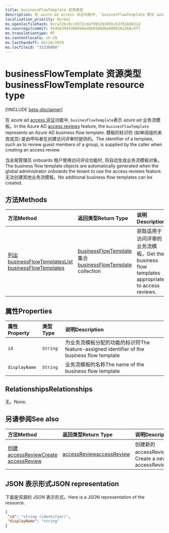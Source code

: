```yaml
---
title: businessFlowTemplate 资源类型
description: 在 azure ad access 评论功能中, `businesFlowTemplate`表示 azure ad 业务流模板。 模板的标识符 (如审阅组的来宾成员) 是由呼叫者在创建访问评审时提供的。
localization_priority: Normal
ms.openlocfilehash: 0cca72bc8ccd372cdaf9952b385bc63f81b0631d
ms.sourcegitcommit: 014eb3944306948edbb6560dbe689816a168c4f7
ms.translationtype: MT
ms.contentlocale: zh-CN
ms.lasthandoff: 04/26/2019
ms.locfileid: "33338800"
---
```

# <a name="businessflowtemplate-resource-type"></a><span data-ttu-id="8d762-104">businessFlowTemplate 资源类型</span><span class="sxs-lookup"><span data-stu-id="8d762-104">businessFlowTemplate resource type</span></span>

[!INCLUDE [beta-disclaimer](../../includes/beta-disclaimer.md)]

<span data-ttu-id="8d762-105">在 azure ad [access 评论](accessreviews-root.md)功能中, `businesFlowTemplate`表示 azure ad 业务流模板。</span><span class="sxs-lookup"><span data-stu-id="8d762-105">In the Azure AD [access reviews](accessreviews-root.md) feature, the `businesFlowTemplate` represents an Azure AD business flow template.</span></span> <span data-ttu-id="8d762-106">模板的标识符 (如审阅组的来宾成员) 是由呼叫者在创建访问评审时提供的。</span><span class="sxs-lookup"><span data-stu-id="8d762-106">The identifier of a template, such as to review guest members of a group, is supplied by the caller when creating an access review.</span></span>

<span data-ttu-id="8d762-107">当全局管理员 onboards 租户使用访问评论功能时, 将自动生成业务流模板对象。</span><span class="sxs-lookup"><span data-stu-id="8d762-107">The business flow template objects are automatically generated when the global administrator onboards the tenant to use the access reviews feature.</span></span>  <span data-ttu-id="8d762-108">无法创建其他业务流模板。</span><span class="sxs-lookup"><span data-stu-id="8d762-108">No additional business flow templates can be created.</span></span>


## <a name="methods"></a><span data-ttu-id="8d762-109">方法</span><span class="sxs-lookup"><span data-stu-id="8d762-109">Methods</span></span>

| <span data-ttu-id="8d762-110">方法</span><span class="sxs-lookup"><span data-stu-id="8d762-110">Method</span></span>           | <span data-ttu-id="8d762-111">返回类型</span><span class="sxs-lookup"><span data-stu-id="8d762-111">Return Type</span></span>    |<span data-ttu-id="8d762-112">说明</span><span class="sxs-lookup"><span data-stu-id="8d762-112">Description</span></span>|
|:---------------|:--------|:----------|
|[<span data-ttu-id="8d762-113">列出 businessFlowTemplates</span><span class="sxs-lookup"><span data-stu-id="8d762-113">List businessFlowTemplates</span></span>](../api/businessflowtemplate-list.md) | <span data-ttu-id="8d762-114">[businessFlowTemplate](businessflowtemplate.md)集合</span><span class="sxs-lookup"><span data-stu-id="8d762-114">[businessFlowTemplate](businessflowtemplate.md) collection</span></span>| <span data-ttu-id="8d762-115">获取适用于访问评审的业务流模板。</span><span class="sxs-lookup"><span data-stu-id="8d762-115">Get the business flow templates appropriate to access reviews.</span></span>|

## <a name="properties"></a><span data-ttu-id="8d762-116">属性</span><span class="sxs-lookup"><span data-stu-id="8d762-116">Properties</span></span>
| <span data-ttu-id="8d762-117">属性</span><span class="sxs-lookup"><span data-stu-id="8d762-117">Property</span></span>     | <span data-ttu-id="8d762-118">类型</span><span class="sxs-lookup"><span data-stu-id="8d762-118">Type</span></span>   |<span data-ttu-id="8d762-119">说明</span><span class="sxs-lookup"><span data-stu-id="8d762-119">Description</span></span>|
|:---------------|:--------|:----------|
| `id`                     |`String`                | <span data-ttu-id="8d762-120">为业务流模板分配的功能的标识符</span><span class="sxs-lookup"><span data-stu-id="8d762-120">The feature-assigned identifier of the business flow template</span></span>                                      |
| `displayName`            |`String`                | <span data-ttu-id="8d762-121">业务流模板的名称</span><span class="sxs-lookup"><span data-stu-id="8d762-121">The name of the business flow template</span></span>                                                             |


## <a name="relationships"></a><span data-ttu-id="8d762-122">Relationships</span><span class="sxs-lookup"><span data-stu-id="8d762-122">Relationships</span></span>

<span data-ttu-id="8d762-123">无。</span><span class="sxs-lookup"><span data-stu-id="8d762-123">None.</span></span>

## <a name="see-also"></a><span data-ttu-id="8d762-124">另请参阅</span><span class="sxs-lookup"><span data-stu-id="8d762-124">See also</span></span>

| <span data-ttu-id="8d762-125">方法</span><span class="sxs-lookup"><span data-stu-id="8d762-125">Method</span></span>           | <span data-ttu-id="8d762-126">返回类型</span><span class="sxs-lookup"><span data-stu-id="8d762-126">Return Type</span></span>    |<span data-ttu-id="8d762-127">说明</span><span class="sxs-lookup"><span data-stu-id="8d762-127">Description</span></span>|
|:---------------|:--------|:----------|
|[<span data-ttu-id="8d762-128">创建 accessReview</span><span class="sxs-lookup"><span data-stu-id="8d762-128">Create accessReview</span></span>](../api/accessreview-create.md) | [<span data-ttu-id="8d762-129">accessReview</span><span class="sxs-lookup"><span data-stu-id="8d762-129">accessReview</span></span>](accessreview.md) |   <span data-ttu-id="8d762-130">创建新的 accessReview。</span><span class="sxs-lookup"><span data-stu-id="8d762-130">Create a new accessReview.</span></span> |


## <a name="json-representation"></a><span data-ttu-id="8d762-131">JSON 表示形式</span><span class="sxs-lookup"><span data-stu-id="8d762-131">JSON representation</span></span>

<span data-ttu-id="8d762-132">下面是资源的 JSON 表示形式。</span><span class="sxs-lookup"><span data-stu-id="8d762-132">Here is a JSON representation of the resource.</span></span>

<!-- {
  "blockType": "resource",
  "optionalProperties": [

  ],
  "@odata.type": "microsoft.graph.businessFlowTemplate"
}-->

```json
{
 "id": "string (identifier)",
 "displayName": "string"
}

```

<!--
{
  "type": "#page.annotation",
  "description": "businessFlowTemplate resource",
  "keywords": "",
  "section": "documentation",
  "tocPath": "",
  "suppressions": []
}
-->
